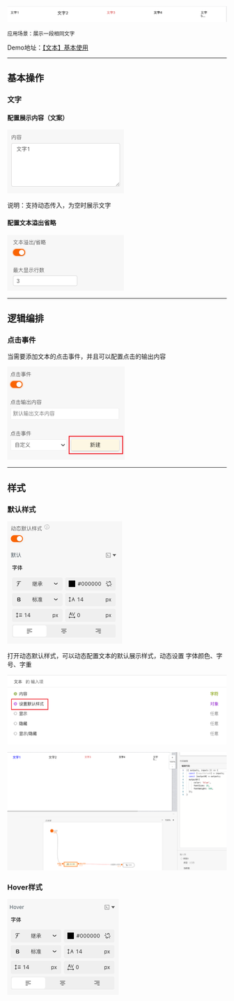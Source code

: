 ![Alt text](img/image.png)

```
应用场景：展示一段相同文字
```
Demo地址：[【文本】基本使用](https://my.mybricks.world/mybricks-pc-page/index.html?id=470777164365893)

----

## 基本操作
### 文字
#### 配置展示内容（文案）
![Alt text](img/image-1.png)

说明：支持动态传入，为空时展示文字

#### 配置文本溢出省略
![Alt text](img/image-2.png)

----

## 逻辑编排
### 点击事件
当需要添加文本的点击事件，并且可以配置点击的输出内容

![Alt text](img/image-3.png)

----

## 样式
### 默认样式
![Alt text](img/image-4.png)

打开动态默认样式，可以动态配置文本的默认展示样式，动态设置 字体颜色、字号、字重

![Alt text](img/image-5.png)

![Alt text](img/image-6.png)

### Hover样式
![Alt text](img/image-7.png)
